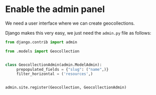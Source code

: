 # Enable the admin panel

We need a user interface where we can create geocollections.

Django makes this very easy, we just need the `admin.py` file as follows:

```python
from django.contrib import admin

from .models import Geocollection


class GeocollectionAdmin(admin.ModelAdmin):
     prepopulated_fields = {"slug": ("name",)}
     filter_horizontal = ('resources',)


admin.site.register(Geocollection, GeocollectionAdmin)
```
